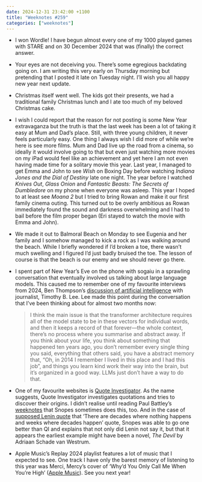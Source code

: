 ```yaml
---
date: 2024-12-31 23:42:00 +1100
title: "Weeknotes #259"
categories: ["weeknotes"]
---
```


- I won Wordle! I have begun almost every one of my 1000 played games with STARE and on 30 December 2024 that was (finally) the correct answer.

- Your eyes are not deceiving you. There’s some egregious backdating going on. I am writing this very early on Thursday morning but pretending that I posted it late on Tuesday night. I’ll wish you all happy new year next update.

- Christmas itself went well. The kids got their presents, we had a traditional family Christmas lunch and I ate too much of my beloved Christmas cake.

- I wish I could report that the reason for not posting is some New Year extravaganza but the truth is that the last week has been a lot of taking it easy at Mum and Dad’s place. Still, with three young children, it never feels particularly easy. One thing I always wish I did more of while we’re here is see more films. Mum and Dad live up the road from a cinema, so ideally it would involve going to that but even just watching more movies on my iPad would feel like an achievement and yet here I am not even having made time for a solitary movie this year. Last year, I managed to get Emma and John to see _Wish_ on Boxing Day before watching _Indiana Jones and the Dial of Destiny_ late one night. The year before I watched _Knives Out_, _Glass Onion_ and _Fantastic Beasts: The Secrets of Dumbledore_ on my phone when everyone was asleep. This year I hoped to at least see _Moana 2_ but I tried to bring Rowan and make it our first family cinema outing. This turned out to be overly ambitious as Rowan immediately found the sound and darkness overwhelming and I had to bail before the film proper began (Eri stayed to watch the movie with Emma and John).

- We made it out to Balmoral Beach on Monday to see Eugenia and her family and I somehow managed to kick a rock as I was walking around the beach. While I briefly wondered if I’d broken a toe, there wasn’t much swelling and I figured I’d just badly bruised the toe. The lesson of course is that the beach is our enemy and we should never go there.

- I spent part of New Year’s Eve on the phone with sogaiu in a sprawling conversation that eventually involved us talking about large language models. This caused me to remember one of my favourite interviews from 2024, Ben Thompson’s [discussion of artificial intelligence](https://stratechery.com/2024/an-interview-with-understanding-ai-author-timothy-b-lee/) with journalist, Timothy B. Lee. Lee made this point during the conversation that I’ve been thinking about for almost two months now:

  > I think the main issue is that the transformer architecture requires all of the model state to be in these vectors for individual words, and then it keeps a record of that forever—the whole context, there’s no process where you summarise and abstract away. If you think about your life, you think about something that happened ten years ago, you don’t remember every single thing you said, everything that others said, you have a abstract memory that, “Oh, in 2014 I remember I lived in this place and I had this job”, and things you learn kind work their way into the brain, but it’s organized in a good way. LLMs just don’t have a way to do that.

- One of my favourite websites is [Quote Investigator](https://quoteinvestigator.com). As the name suggests, Quote Investigator investigates quotations and tries to discover their origins. I didn’t realise until reading Paul Battley’s [weeknotes](https://po-ru.com/2024/12/08/week-205-decades-happen) that Snopes sometimes does this, too. And in the case of [supposed Lenin quote](https://www.snopes.com/fact-check/lenin-decades-quote/) that ‘There are decades where nothing happens and weeks where decades happen’ quote, Snopes was able to go one better than QI and explains that not only did Lenin not say it, but that it appears the earliest example might have been a novel, _The Devil_ by Adriaan Schade van Westrum.

- Apple Music’s Replay 2024 playlist features a lot of music that I expected to see. One track I have only the barest memory of listening to this year was Merci, Mercy’s cover of ‘Why’d You Only Call Me When You’re High’ ([Apple Music](https://music.apple.com/jp/album/whyd-you-only-call-me-when-youre-high/1597041728?i=1597041729&l=en-US)). See you next year!
